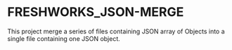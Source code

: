 # FRESHWORKS_JSON-MERGE
This project merge a series of files containing JSON array of Objects into a single file containing one JSON object.  
